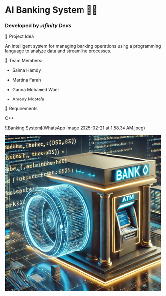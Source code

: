 # AI Banking System 🏦🤖  
### Developed by *Infinity Devs*

📌 Project Idea

An intelligent system for managing banking operations using a programming language to analyze data and streamline processes.

👥 Team Members:

- Salma Hamdy

- Martina Farah

- Ganna Mohamed Wael

- Amany Mostafa


🔧 Requirements

C++

![Banking System](WhatsApp Image 2025-02-21 at 1.58.34 AM.jpeg)

![Banking System](WhatsApp%20Image%202025-02-21%20at%201.58.34%20AM.jpeg)

